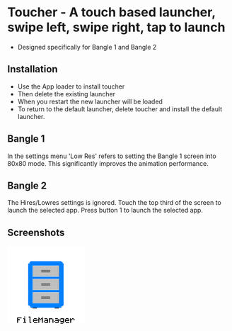 # Toucher - A touch based launcher, swipe left, swipe right, tap to launch

- Designed specifically for Bangle 1 and Bangle 2

## Installation

- Use the App loader to install toucher
- Then delete the existing launcher
- When you restart the new launcher will be loaded
- To return to the default launcher, delete toucher and install the default launcher.

## Bangle 1

In the settings menu 'Low Res' refers to setting the Bangle 1 screen into 80x80 mode.
This significantly improves the animation performance.

## Bangle 2

The Hires/Lowres settings is ignored.
Touch the top third of the screen to launch the selected app.
Press button 1 to launch the selected app.

## Screenshots

![](screenshot1.jpg)
